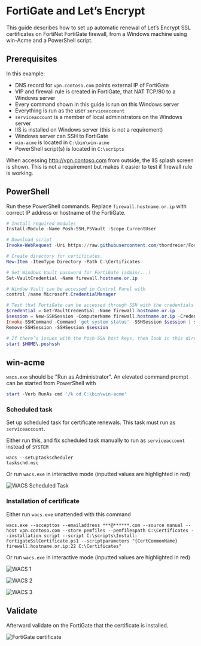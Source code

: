 # FortiGate and Let’s Encrypt

This guide describes how to set up automatic renewal of Let’s Encrypt SSL certificates on FortiNet FortiGate firewall, from a Windows machine using win-Acme and a PowerShell script.


## Prerequisites

In this example:
- DNS record for `vpn.contoso.com` points external IP of FortiGate
- VIP and firewall rule is created in FortiGate, that NAT TCP/80 to a Windows server
- Every command shown in this guide is run on this Windows server
- Everything is run as the user `serviceaccount`
- `serviceaccount` is a member of local administrators on the Windows server
- IIS is installed on Windows server (this is not a requirement)
- Windows server can SSH to FortiGate
- `win-acme` is located in `C:\bin\win-acme`
- PowerShell script(s) is located in `C:\scripts`

When accessing http://vpn.contoso.com from outside, the IIS splash screen is shown. This is not a requirement but makes it easier to test if firewall rule is working.


## PowerShell

Run these PowerShell commands. Replace `firewall.hostname.or.ip` with correct IP address or hostname of the FortiGate.

```powershell
# Install required modules
Install-Module -Name Posh-SSH,PSVault -Scope CurrentUser

# Download script
Invoke-WebRequest -Uri https://raw.githubusercontent.com/thordreier/FortiGatePowerShellScripts/main/Install-FortigateSslCertificate/Install-FortigateSslCertificate.ps1 -OutFile C:\scripts\Install-FortigateSslCertificate.ps1

# Create directory for certificates.
New-Item -ItemType Directory -Path C:\Certificates

# Set Windows Vault password for FortiGate (admin/...)
Set-VaultCredential -Name firewall.hostname.or.ip

# Window Vault can be accessed in Control Panel with
control /name Microsoft.CredentialManager

# Test that FortiGate can be accessed through SSH with the credentials stored in Windows Vault
$credential = Get-VaultCredential -Name firewall.hostname.or.ip
$session = New-SSHSession -ComputerName firewall.hostname.or.ip -Credential $credential -Port 22
Invoke-SSHCommand -Command 'get system status' -SSHSession $session | select -ExpandProperty Output
Remove-SSHSession -SSHSession $session

# If there’s issues with the Posh-SSH host keys, then look in this directory
start $HOME\.poshssh
```


## win-acme

`wacs.exe` should be "Run as Administrator".
An elevated command prompt can be started from PowerShell with

```powershell
start -Verb RunAs cmd '/k cd C:\bin\win-acme'
```


### Scheduled task

Set up scheduled task for certificate renewals. This task must run as `serviceaccount`.

Either run this, and fix scheduled task manually to run as `serviceaccount` instead of `SYSTEM`

```
wacs --setuptaskscheduler
taskschd.msc
```

Or run `wacs.exe` in interactive mode (inputted values are highlighted in red)

![WACS Scheduled Task](images/wacs-scheduled-task.png)


### Installation of certificate

Either run `wacs.exe` unattended with this command

```
wacs.exe --accepttos --emailaddress ***@******.com --source manual --host vpn.contoso.com --store pemfiles --pemfilespath C:\Certificates --installation script --script C:\scripts\Install-FortigateSslCertificate.ps1 --scriptparameters "{CertCommonName} firewall.hostname.or.ip:22 C:\Certificates"
```

Or run `wacs.exe` in interactive mode (inputted values are highlighted in red)

![WACS 1](images/wacs-1.png)

![WACS 2](images/wacs-2.png)

![WACS 3](images/wacs-3.png)


## Validate

Afterward validate on the FortiGate that the certificate is installed.

![FortiGate certificate](images/fortigate-certificate.png)
